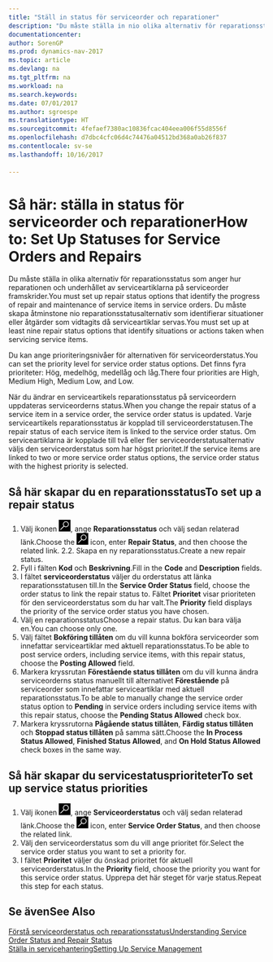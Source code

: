 ```yaml
---
title: "Ställ in status för serviceorder och reparationer"
description: "Du måste ställa in nio olika alternativ för reparationsstatus som anger hur reparationen och underhållet av serviceartiklarna på serviceorder framskrider."
documentationcenter: 
author: SorenGP
ms.prod: dynamics-nav-2017
ms.topic: article
ms.devlang: na
ms.tgt_pltfrm: na
ms.workload: na
ms.search.keywords: 
ms.date: 07/01/2017
ms.author: sgroespe
ms.translationtype: HT
ms.sourcegitcommit: 4fefaef7380ac10836fcac404eea006f55d8556f
ms.openlocfilehash: d7dbc4cfc06d4c74476a04512bd368a0ab26f837
ms.contentlocale: sv-se
ms.lasthandoff: 10/16/2017

---
```

# <a name="how-to-set-up-statuses-for-service-orders-and-repairs"></a><span data-ttu-id="a9584-103">Så här: ställa in status för serviceorder och reparationer</span><span class="sxs-lookup"><span data-stu-id="a9584-103">How to: Set Up Statuses for Service Orders and Repairs</span></span>
<span data-ttu-id="a9584-104">Du måste ställa in olika alternativ för reparationsstatus som anger hur reparationen och underhållet av serviceartiklarna på serviceorder framskrider.</span><span class="sxs-lookup"><span data-stu-id="a9584-104">You must set up repair status options that identify the progress of repair and maintenance of service items in service orders.</span></span> <span data-ttu-id="a9584-105">Du måste skapa åtminstone nio reparationsstatusalternativ som identifierar situationer eller åtgärder som vidtagits då serviceartiklar servas.</span><span class="sxs-lookup"><span data-stu-id="a9584-105">You must set up at least nine repair status options that identify situations or actions taken when servicing service items.</span></span>  

<span data-ttu-id="a9584-106">Du kan ange prioriteringsnivåer för alternativen för serviceorderstatus.</span><span class="sxs-lookup"><span data-stu-id="a9584-106">You can set the priority level for service order status options.</span></span> <span data-ttu-id="a9584-107">Det finns fyra prioriteter: Hög, medelhög, medellåg och låg.</span><span class="sxs-lookup"><span data-stu-id="a9584-107">There four priorities are High, Medium High, Medium Low, and Low.</span></span>  
  
<span data-ttu-id="a9584-108">När du ändrar en serviceartikels reparationsstatus på serviceordern uppdateras serviceorderns status.</span><span class="sxs-lookup"><span data-stu-id="a9584-108">When you change the repair status of a service item in a service order, the service order status is updated.</span></span> <span data-ttu-id="a9584-109">Varje serviceartikels reparationsstatus är kopplad till serviceorderstatusen.</span><span class="sxs-lookup"><span data-stu-id="a9584-109">The repair status of each service item is linked to the service order status.</span></span> <span data-ttu-id="a9584-110">Om serviceartiklarna är kopplade till två eller fler serviceorderstatusalternativ väljs den serviceorderstatus som har högst prioritet.</span><span class="sxs-lookup"><span data-stu-id="a9584-110">If the service items are linked to two or more service order status options, the service order status with the highest priority is selected.</span></span>  

## <a name="to-set-up-a-repair-status"></a><span data-ttu-id="a9584-111">Så här skapar du en reparationsstatus</span><span class="sxs-lookup"><span data-stu-id="a9584-111">To set up a repair status</span></span>  
1. <span data-ttu-id="a9584-112">Välj ikonen ![Söka efter sida eller rapport](media/ui-search/search_small.png "ikonen Söka efter sida eller rapport"), ange **Reparationsstatus** och välj sedan relaterad länk.</span><span class="sxs-lookup"><span data-stu-id="a9584-112">Choose the ![Search for Page or Report](media/ui-search/search_small.png "Search for Page or Report icon") icon, enter **Repair Status**, and then choose the related link.</span></span> <span data-ttu-id="a9584-113">2.</span><span class="sxs-lookup"><span data-stu-id="a9584-113">2.</span></span> <span data-ttu-id="a9584-114">Skapa en ny reparationsstatus.</span><span class="sxs-lookup"><span data-stu-id="a9584-114">Create a new repair status.</span></span>  
3. <span data-ttu-id="a9584-115">Fyll i fälten **Kod** och **Beskrivning**.</span><span class="sxs-lookup"><span data-stu-id="a9584-115">Fill in the **Code** and **Description** fields.</span></span>  
4. <span data-ttu-id="a9584-116">I fältet **serviceorderstatus** väljer du orderstatus att länka reparationsstatusen till.</span><span class="sxs-lookup"><span data-stu-id="a9584-116">In the **Service Order Status** field, choose the order status to link the repair status to.</span></span> <span data-ttu-id="a9584-117">Fältet **Prioritet** visar prioriteten för den serviceorderstatus som du har valt.</span><span class="sxs-lookup"><span data-stu-id="a9584-117">The **Priority** field displays the priority of the service order status you have chosen.</span></span>  
5. <span data-ttu-id="a9584-118">Välj en reparationsstatus</span><span class="sxs-lookup"><span data-stu-id="a9584-118">Choose a repair status.</span></span> <span data-ttu-id="a9584-119">Du kan bara välja en.</span><span class="sxs-lookup"><span data-stu-id="a9584-119">You can choose only one.</span></span>  
6. <span data-ttu-id="a9584-120">Välj fältet **Bokföring tillåten** om du vill kunna bokföra serviceorder som innefattar serviceartiklar med aktuell reparationsstatus.</span><span class="sxs-lookup"><span data-stu-id="a9584-120">To be able to post service orders, including service items, with this repair status, choose the **Posting Allowed** field.</span></span>  
7. <span data-ttu-id="a9584-121">Markera kryssrutan **Förestående status tillåten** om du vill kunna ändra serviceorderns status manuellt till alternativet **Förestående** på serviceorder som innefattar serviceartiklar med aktuell reparationsstatus.</span><span class="sxs-lookup"><span data-stu-id="a9584-121">To be able to manually change the service order status option to **Pending** in service orders including service items with this repair status, choose the **Pending Status Allowed** check box.</span></span>  
8. <span data-ttu-id="a9584-122">Markera kryssrutorna **Pågående status tillåten**, **Färdig status tillåten** och **Stoppad status tillåten** på samma sätt.</span><span class="sxs-lookup"><span data-stu-id="a9584-122">Choose the **In Process Status Allowed**, **Finished Status Allowed**, and **On Hold Status Allowed** check boxes in the same way.</span></span>
  
## <a name="to-set-up-service-status-priorities"></a><span data-ttu-id="a9584-123">Så här skapar du servicestatusprioriteter</span><span class="sxs-lookup"><span data-stu-id="a9584-123">To set up service status priorities</span></span>  
1. <span data-ttu-id="a9584-124">Välj ikonen ![Söka efter sida eller rapport](media/ui-search/search_small.png "ikonen Söka efter sida eller rapport"), ange **Serviceorderstatus** och välj sedan relaterad länk.</span><span class="sxs-lookup"><span data-stu-id="a9584-124">Choose the ![Search for Page or Report](media/ui-search/search_small.png "Search for Page or Report icon") icon, enter **Service Order Status**, and then choose the related link.</span></span>  
2. <span data-ttu-id="a9584-125">Välj den serviceorderstatus som du vill ange prioritet för.</span><span class="sxs-lookup"><span data-stu-id="a9584-125">Select the service order status you want to set a priority for.</span></span>  
3. <span data-ttu-id="a9584-126">I fältet **Prioritet** väljer du önskad prioritet för aktuell serviceorderstatus.</span><span class="sxs-lookup"><span data-stu-id="a9584-126">In the **Priority** field, choose the priority you want for this service order status.</span></span> <span data-ttu-id="a9584-127">Upprepa det här steget för varje status.</span><span class="sxs-lookup"><span data-stu-id="a9584-127">Repeat this step for each status.</span></span>  
  
## <a name="see-also"></a><span data-ttu-id="a9584-128">Se även</span><span class="sxs-lookup"><span data-stu-id="a9584-128">See Also</span></span>  
[<span data-ttu-id="a9584-129">Förstå serviceorderstatus och reparationsstatus</span><span class="sxs-lookup"><span data-stu-id="a9584-129">Understanding Service Order Status and Repair Status</span></span>]()  
[<span data-ttu-id="a9584-130">Ställa in servicehantering</span><span class="sxs-lookup"><span data-stu-id="a9584-130">Setting Up Service Management</span></span>](service-setup-service.md)  


